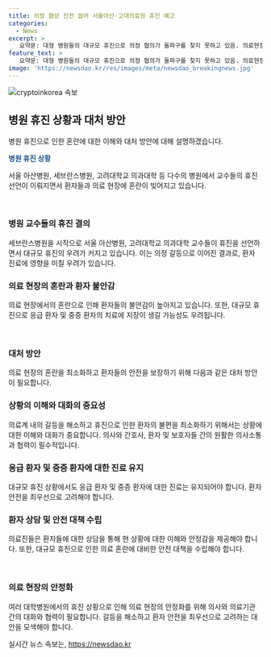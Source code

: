 ```yaml
---
title: 의정 협상 진전 없어 서울아산·고대의료원 휴진 예고
categories:
  - News
excerpt: >
   요약문: 대형 병원들의 대규모 휴진으로 의정 협의가 돌파구를 찾지 못하고 있음. 의료현장 혼선은 환자들을 불안하게 하고, 환자단체들은 신속한 사태해결을 촉구하는 집회를 열 계획. 올특위는 대토론회를 열려 하지만 의사들의 참여는 불확실. 상황의 불안요소로 대형병원의 휴진이 늘어나는 가운데, 의료계 협의체와 환자단체의 대화가 중요한 이슈로 부각되고 있음.
feature_text: >
   요약문: 대형 병원들의 대규모 휴진으로 의정 협의가 돌파구를 찾지 못하고 있음. 의료현장 혼선은 환자들을 불안하게 하고, 환자단체들은 신속한 사태해결을 촉구하는 집회를 열 계획. 올특위는 대토론회를 열려 하지만 의사들의 참여는 불확실. 상황의 불안요소로 대형병원의 휴진이 늘어나는 가운데, 의료계 협의체와 환자단체의 대화가 중요한 이슈로 부각되고 있음.
image: 'https://newsdao.kr/res/images/meta/newsdao_breakingnews.jpg'
---
```


<p><img src="https://newsdao.kr/res/images/meta/newsdao_breakingnews.jpg" alt="cryptoinkorea 속보" /></p>

<h2 data-ke-size="size26">병원 휴진 상황과 대처 방안</h2>

<p>병원 휴진으로 인한 혼란에 대한 이해와 대처 방안에 대해 설명하겠습니다.</p>

<p data-ke-size="size16"><b><span style="color: #1a5490;">병원 휴진 상황</span></b></p>

<p>서울 아산병원, 세브란스병원, 고려대학교 의과대학 등 다수의 병원에서 교수들의 휴진선언이 이뤄지면서 환자들과 의료 현장에 혼란이 빚어지고 있습니다.</p>

<p data-ke-size="size16">&nbsp;</p>

<h3><b>병원 교수들의 휴진 결의</b></h3>

<p>세브란스병원을 시작으로 서울 아산병원, 고려대학교 의과대학 교수들이 휴진을 선언하면서 대규모 휴진의 우려가 커지고 있습니다. 이는 의정 갈등으로 이어진 결과로, 환자 진료에 영향을 미칠 우려가 있습니다.</p>

<h3><b>의료 현장의 혼란과 환자 불안감</b></h3>

<p>의료 현장에서의 혼란으로 인해 환자들의 불안감이 높아지고 있습니다. 또한, 대규모 휴진으로 응급 환자 및 중증 환자의 치료에 지장이 생길 가능성도 우려됩니다.</p>

<p data-ke-size="size16">&nbsp;</p>

<h3><b>대처 방안</b></h3>

<p>의료 현장의 혼란을 최소화하고 환자들의 안전을 보장하기 위해 다음과 같은 대처 방안이 필요합니다.</p>

<h3><b>상황의 이해와 대화의 중요성</b></h3>

<p>의료계 내의 갈등을 해소하고 휴진으로 인한 환자의 불편을 최소화하기 위해서는 상황에 대한 이해와 대화가 중요합니다. 의사와 간호사, 환자 및 보호자들 간의 원활한 의사소통과 협력이 필수적입니다.</p>

<h3><b>응급 환자 및 중증 환자에 대한 진료 유지</b></h3>

<p>대규모 휴진 상황에서도 응급 환자 및 중증 환자에 대한 진료는 유지되어야 합니다. 환자 안전을 최우선으로 고려해야 합니다.</p>

<h3><b>환자 상담 및 안전 대책 수립</b></h3>

<p>의료진들은 환자들에 대한 상담을 통해 현 상황에 대한 이해와 안정감을 제공해야 합니다. 또한, 대규모 휴진으로 인한 의료 혼란에 대비한 안전 대책을 수립해야 합니다.</p>

<p data-ke-size="size16">&nbsp;</p>

<h3><b>의료 현장의 안정화</b></h3>

<p>여러 대학병원에서의 휴진 상황으로 인해 의료 현장의 안정화를 위해 의사와 의료기관 간의 대화와 협력이 필요합니다. 갈등을 해소하고 환자 안전을 최우선으로 고려하는 대안을 모색해야 합니다.</p>
실시간 뉴스 속보는, <a href="https://newsdao.kr" rel="dofollow">https://newsdao.kr</a>


